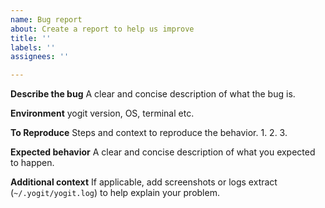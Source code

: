 ```yaml
---
name: Bug report
about: Create a report to help us improve
title: ''
labels: ''
assignees: ''

---
```


**Describe the bug**
A clear and concise description of what the bug is.

**Environment**
yogit version, OS, terminal etc.

**To Reproduce**
Steps and context to reproduce the behavior.
1. 
2. 
3. 

**Expected behavior**
A clear and concise description of what you expected to happen.

**Additional context**
If applicable, add screenshots or logs extract (`~/.yogit/yogit.log`) to help explain your problem.
